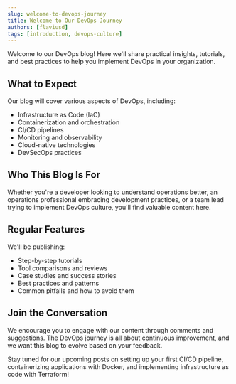 ```yaml
---
slug: welcome-to-devops-journey
title: Welcome to Our DevOps Journey
authors: [flaviusd]
tags: [introduction, devops-culture]
---
```


Welcome to our DevOps blog! Here we'll share practical insights, tutorials, and best practices to help you implement DevOps in your organization.

<!-- truncate -->

## What to Expect

Our blog will cover various aspects of DevOps, including:

- Infrastructure as Code (IaC)
- Containerization and orchestration
- CI/CD pipelines
- Monitoring and observability
- Cloud-native technologies
- DevSecOps practices

## Who This Blog Is For

Whether you're a developer looking to understand operations better, an operations professional embracing development practices, or a team lead trying to implement DevOps culture, you'll find valuable content here.

## Regular Features

We'll be publishing:

- Step-by-step tutorials
- Tool comparisons and reviews
- Case studies and success stories
- Best practices and patterns
- Common pitfalls and how to avoid them

## Join the Conversation

We encourage you to engage with our content through comments and suggestions. The DevOps journey is all about continuous improvement, and we want this blog to evolve based on your feedback.

Stay tuned for our upcoming posts on setting up your first CI/CD pipeline, containerizing applications with Docker, and implementing infrastructure as code with Terraform!
